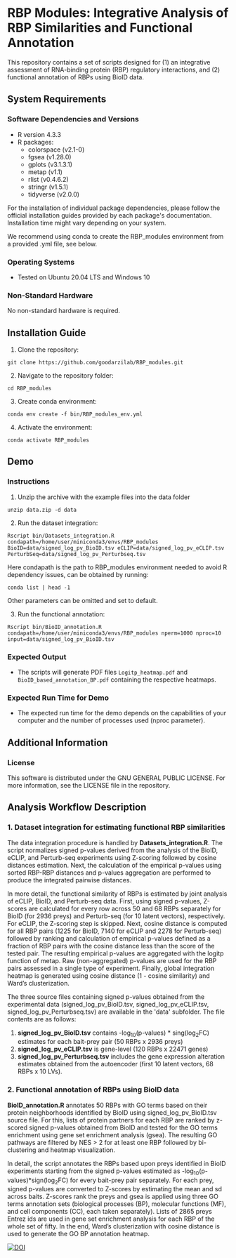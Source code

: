# RBP Modules: Integrative Analysis of RBP Similarities and Functional Annotation

This repository contains a set of scripts designed for (1) an integrative assessment of RNA-binding protein (RBP) regulatory interactions, and (2) functional annotation of RBPs using BioID data.

## System Requirements

### Software Dependencies and Versions
- R version 4.3.3
- R packages:
  - colorspace (v2.1-0)
  - fgsea (v1.28.0)
  - gplots (v3.1.3.1)
  - metap (v1.1)
  - rlist (v0.4.6.2)
  - stringr (v1.5.1)
  - tidyverse (v2.0.0)

For the installation of individual package dependencies, please follow the official installation guides provided by each package's documentation. Installation time might vary depending on your system.

We recommend using conda to create the RBP_modules environment from a provided .yml file, see below.

### Operating Systems
- Tested on Ubuntu 20.04 LTS and Windows 10

### Non-Standard Hardware
No non-standard hardware is required.

## Installation Guide

1. Clone the repository:
```
git clone https://github.com/goodarzilab/RBP_modules.git
```
2. Navigate to the repository folder:
```
cd RBP_modules
```
3. Create conda environment:
```
conda env create -f bin/RBP_modules_env.yml
```
4. Activate the environment:
```
conda activate RBP_modules
```

## Demo

### Instructions

1. Unzip the archive with the example files into the data folder
```
unzip data.zip -d data
```
2. Run the dataset integration:
```
Rscript bin/Datasets_integration.R condapath=/home/user/miniconda3/envs/RBP_modules BioID=data/signed_log_pv_BioID.tsv eCLIP=data/signed_log_pv_eCLIP.tsv PerturbSeq=data/signed_log_pv_Perturbseq.tsv
```
Here condapath is the path to RBP_modules environment needed to avoid R dependency issues, can be obtained by running:
```
conda list | head -1
```
Other parameters can be omitted and set to default.

3. Run the functional annotation:
```
Rscript bin/BioID_annotation.R condapath=/home/user/miniconda3/envs/RBP_modules nperm=1000 nproc=10 input=data/signed_log_pv_BioID.tsv
```

### Expected Output
- The scripts will generate PDF files `Logitp_heatmap.pdf` and `BioID_based_annotation_BP.pdf` containing the respective heatmaps.

### Expected Run Time for Demo
- The expected run time for the demo depends on the capabilities of your computer and the number of processes used (nproc parameter).

## Additional Information

### License
This software is distributed under the GNU GENERAL PUBLIC LICENSE. For more information, see the LICENSE file in the repository.


## Analysis Workflow Description

### 1. Dataset integration for estimating functional RBP similarities
The data integration procedure is handled by **Datasets_integration.R**. The script normalizes signed p-values derived from the analysis of the BioID, eCLIP, and Perturb-seq experiments using Z-scoring followed by cosine distances estimation. Next, the calculation of the empirical p-values using sorted RBP-RBP distances and p-values aggregation are performed to produce the integrated pairwise distances.

In more detail, the functional similarity of RBPs is estimated by joint analysis of eCLIP, BioID, and Perturb-seq data. First, using signed p-values, Z-scores are calculated for every row across 50 and 68 RBPs separately for BioID (for 2936 preys) and Perturb-seq (for 10 latent vectors), respectively. For eCLIP, the Z-scoring step is skipped. 
Next, cosine distance is computed for all RBP pairs (1225 for BioID, 7140 for eCLIP and 2278 for Perturb-seq) followed by ranking and calculation of empirical p-values defined as a fraction of RBP pairs with the cosine distance less than the score of the tested pair. The resulting empirical p-values are aggregated with the logitp function of metap. Raw (non-aggregated) p-values are used for the RBP pairs assessed in a single type of experiment. Finally, global integration heatmap is generated using cosine distance (1 - cosine similarity) and Ward’s clusterization.

The three source files containing signed p-values obtained from the experimental data (signed_log_pv_BioID.tsv, signed_log_pv_eCLIP.tsv, signed_log_pv_Perturbseq.tsv) are available in the 'data' subfolder.
The file contents are as follows:
1. **signed_log_pv_BioID.tsv** contains -log<sub>10</sub>(p-values) * sing(log<sub>2</sub>FC) estimates for each bait-prey pair (50 RBPs x 2936 preys)
2. **signed_log_pv_eCLIP.tsv** is gene-level (120 RBPs x 22471 genes)
3. **signed_log_pv_Perturbseq.tsv** includes the gene expression alteration estimates obtained from the autoencoder (first 10 latent vectors, 68 RBPs x 10 LVs).

### 2. Functional annotation of RBPs using BioID data
**BioID_annotation.R** annotates 50 RBPs with GO terms based on their protein neighborhoods identified by BioID using signed_log_pv_BioID.tsv source file. For this, lists of protein partners for each RBP are ranked by z-scored signed p-values obtained from BioID and tested for the GO terms enrichment using gene set enrichment analysis (gsea). The resulting GO pathways are filtered by NES > 2 for at least one RBP followed by bi-clustering and heatmap visualization.

In detail, the script annotates the RBPs based upon preys identified in BioID experiments starting from the signed p-values estimated as -log<sub>10</sub>(p-values)\*sign(log<sub>2</sub>FC) for every bait-prey pair separately. For each prey, signed p-values are converted to Z-scores by estimating the mean and sd across baits. Z-scores rank the preys and gsea is applied using three GO terms annotation sets (biological processes (BP), molecular functions (MF), and cell components (CC), each taken separately). Lists of 2865 preys Entrez ids are used in gene set enrichment analysis for each RBP of the whole set of fifty. In the end, Ward’s clusterization with cosine distance is used to generate the GO BP annotation heatmap.

[![DOI](https://zenodo.org/badge/DOI/10.5281/zenodo.10498278.svg)](https://doi.org/10.5281/zenodo.10498278)
